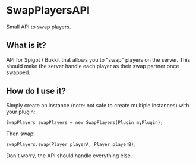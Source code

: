 # SwapPlayersAPI
Small API to swap players.
## What is it?
API for Spigot / Bukkit that allows you to "swap" players on the server.
This should make the server handle each player as their swap partner once swapped.
## How do I use it?
Simply create an instance (note: not safe to create multiple instances) with your plugin:
```
SwapPlayers swapPlayers = new SwapPlayers(Plugin myPlugin);
```
Then swap!
```
swapPlayers.swap(Player playerA, Player playerB);
```
Don't worry, the API should handle everything else.
